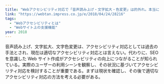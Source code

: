 ```yaml
---
title: "Webアクセシビリティ対応で「音声読み上げ・文字拡大・色変更」は的外れ。本当に必要なのはSEO？"
link: "https://webtan.impress.co.jp/e/2018/04/24/28216"
tags:
  - "Webアクセシビリティとは"
  - "Webサイト上の支援機能"
year: 2018
---
```


音声読み上げ、文字拡大、文字色変更は、アクセシビリティ対応としては過去の手法とされ、現在は適切なアクセシビリティ対応とは言えない。代わりに、SEO を意識した Web サイト作成がアクセシビリティの向上につながることが知られている。実際のユーザーの利用シーンを観察し、その状況に基づいてアクセシビリティ対応を検討することが重要である。まずは現状を確認し、その後で適切なアクセシビリティ対応の方法を考える必要がある。
